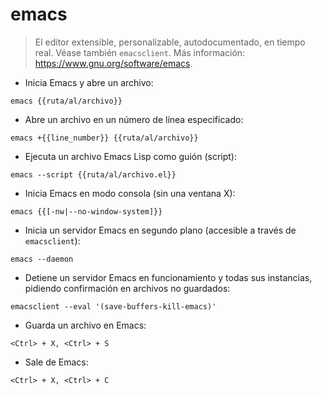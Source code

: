 # emacs

> El editor extensible, personalizable, autodocumentado, en tiempo real.
> Véase también `emacsclient`.
> Más información: <https://www.gnu.org/software/emacs>.

- Inicia Emacs y abre un archivo:

`emacs {{ruta/al/archivo}}`

- Abre un archivo en un número de línea especificado:

`emacs +{{line_number}} {{ruta/al/archivo}}`

- Ejecuta un archivo Emacs Lisp como guión (script):

`emacs --script {{ruta/al/archivo.el}}`

- Inicia Emacs en modo consola (sin una ventana X):

`emacs {{[-nw|--no-window-system]}}`

- Inicia un servidor Emacs en segundo plano (accesible a través de `emacsclient`):

`emacs --daemon`

- Detiene un servidor Emacs en funcionamiento y todas sus instancias, pidiendo confirmación en archivos no guardados:

`emacsclient --eval '(save-buffers-kill-emacs)'`

- Guarda un archivo en Emacs:

`<Ctrl> + X, <Ctrl> + S`

- Sale de Emacs:

`<Ctrl> + X, <Ctrl> + C`
